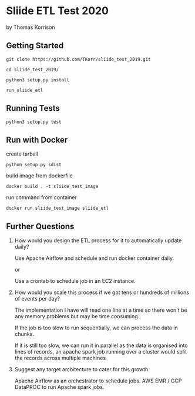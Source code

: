 # Sliide ETL Test 2020

by Thomas Korrison

## Getting Started

`git clone https://github.com/TKorr/sliide_test_2019.git`

`cd sliide_test_2019/`

`python3 setup.py install`

`run_sliide_etl`

## Running Tests

`python3 setup.py test`

## Run with Docker

create tarball

`python setup.py sdist`

build image from dockerfile

`docker build . -t sliide_test_image`

run command from container

`docker run sliide_test_image sliide_etl `

## Further Questions
1. How would you design the ETL process for it to automatically update daily?

    Use Apache Airflow and schedule and run docker container daily.
    
    or
    
    Use a crontab to schedule job in an EC2 instance.

2. How would you scale this process if we got tens or hundreds of millions of events per
day?

    The implementation I have will read one line at a time so there won't be any memory problems
    but may be time consuming. 
    
    If the job is too slow to run sequentially, we can process the data in chunks. 
    
    If it is still too slow, we can run it in parallel as the data is organised into 
    lines of records, an apache spark job running over a cluster would split the records across
    multiple machines

3. Suggest any target architecture to cater for this growth.

   Apache Airflow as an orchestrator to schedule jobs.
   AWS EMR / GCP DataPROC to run Apache spark jobs.
